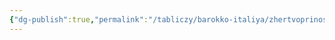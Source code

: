 ```yaml
---
{"dg-publish":true,"permalink":"/tabliczy/barokko-italiya/zhertvoprinoshenie-avraama/","dgPassFrontmatter":true}
---
```



